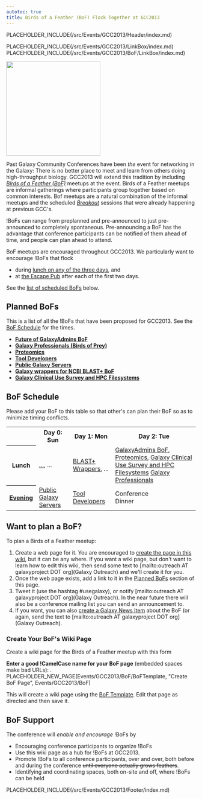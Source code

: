 ```yaml
---
autotoc: true
title: Birds of a Feather (BoF) Flock Together at GCC2013
---
```

PLACEHOLDER_INCLUDE(/src/Events/GCC2013/Header/index.md)



PLACEHOLDER_INCLUDE(/src/Events/GCC2013/LinkBox/index.md)
PLACEHOLDER_INCLUDE(/src/Events/GCC2013/BoF/LinkBox/index.md)

<div class='left'><img src="/src/Images/Logos/GCC2013BoFLogo.png" alt="" width="250" /></div>

Past Galaxy Community Conferences have been *the* event for networking in the Galaxy: There is no better place to meet and learn from others doing high-throughput biology.  GCC2013 will extend this tradition by including *[Birds of a Feather (BoF)](http://en.wikipedia.org/wiki/Birds_of_a_feather_(computing))* meetups at the event.  Birds of a Feather meetups are informal gatherings where participants group together based on common interests.  Bof meetups are a natural combination of the informal meetups and the scheduled *[Breakout](/src/Events/GCC2012/Program/Breakouts/index.md)* sessions that were already happening at previous GCC's.

!BoFs can range from preplanned and pre-announced to just pre-announced to completely spontaneous.  Pre-announcing a BoF has the advantage that conference participants can be notified of them ahead of time, and people can plan ahead to attend.

BoF meetups are encouraged throughout GCC2013.  We particularly want to encourage !BoFs that flock 
* during [lunch on any of the three days](/src/Events/GCC2013/Program/index.md), and
* at [the Escape Pub](/src/Events/GCC2013/Program/index.md#escape-to-the-pub) after each of the first two days.

See the [list of scheduled BoFs](/src/Events/GCC2013/BoF/index.md#bof-schedule) below.



## Planned BoFs

This is a list of all the !BoFs that have been proposed for GCC2013.  See the [BoF Schedule](/src/Events/GCC2013/BoF/index.md#bof-schedule) for the times.

* **[Future of GalaxyAdmins BoF](/src/Events/GCC2013/BoF/GalaxyAdmins/index.md)**
* **[Galaxy Professionals (Birds of Prey)](/src/Events/GCC2013/BoF/GalaxyProfessionals/index.md)**
* **[Proteomics](/src/Events/GCC2013/BoF/Proteomics/index.md)**
* **[Tool Developers](/src/Events/GCC2013/BoF/ToolDevelopers/index.md)**
* **[Public Galaxy Servers](/src/Events/GCC2013/BoF/PublicGalaxyServers/index.md)**
* **[Galaxy wrappers for NCBI BLAST+ BoF](/src/Events/GCC2013/BoF/GalaxyBlast/index.md)**
* **[Galaxy Clinical Use Survey and HPC Filesystems](/src/Events/GCC2013/BoF/ClinicalUseHPCFileSystems/index.md)**

## BoF Schedule

Please add your BoF to this table so that other's can plan their BoF so as to minimize timing conflicts.

<table>
  <tr class="th" >
    <th> </th>
    <th> Day 0: Sun </th>
    <th> Day 1: Mon </th>
    <th> Day 2: Tue </th>
  </tr>
  <tr>
    <th> Lunch </th>
    <td> <a href='/src/Events/GCC2013/BoF/BoFName/index.md'>...</a>, ... </td>
    <td> <a href='/src/Events/GCC2013/BoF/GalaxyBlast/index.md'>BLAST+ Wrappers</a>, ... </td>
    <td> <a href='/src/Events/GCC2013/BoF/GalaxyAdmins/index.md'>GalaxyAdmins BoF</a>, <a href='/src/Events/GCC2013/BoF/Proteomics/index.md'>Proteomics</a>, <a href='/src/Events/GCC2013/BoF/ClinicalUseHPCFileSystems/index.md'>Galaxy Clinical Use Survey and HPC Filesystems</a> <a href='/src/Events/GCC2013/BoF/GalaxyProfessionals/index.md'>Galaxy Professionals</a></td>
  </tr>
  <tr>
    <th> <a href='/src/Events/GCC2013/Program/index.md#escape-to-the-pub'>Evening</a> </th>
    <td> <a href='/src/Events/GCC2013/BoF/PublicGalaxyServers/index.md'>Public Galaxy Servers</a>  </td>
    <td> <a href='/src/Events/GCC2013/BoF/ToolDevelopers/index.md'>Tool Developers</a> </td>
    <td> Conference<br />Dinner </td>
  </tr>
</table>


## Want to plan a BoF?

To plan a Birds of a Feather meetup:

1. Create a web page for it.  You are encouraged to [create the page in this wiki](/src/Events/GCC2013/BoF/index.md#create-your-bofs-wiki-page), but it can be any where.  If you want a wiki page, but don't want to learn how to edit this wiki, then send some text to [mailto:outreach AT galaxyproject DOT org](Galaxy Outreach) and we'll create it for you.
1. Once the web page exists, add a link to it in the [Planned BoFs](/src/Events/GCC2013/BoF/index.md#planned-bofs) section of this page.
1. Tweet it (use the hashtag #usegalaxy), or notify [mailto:outreach AT galaxyproject DOT org](Galaxy Outreach).  In the near future there will also be a conference mailing list you can send an announcement to.
1. If you want, you can also [create a Galaxy News Item](/src/News/index.md#add-a-news-item) about the BoF (or again, send the text to [mailto:outreach AT galaxyproject DOT org](Galaxy Outreach).

### Create Your BoF's Wiki Page

Create a wiki page for the Birds of a Feather meetup with this form

**Enter a good !CamelCase name for your BoF page** (embedded spaces make bad URLs):
. PLACEHOLDER_NEW_PAGE(Events/GCC2013/BoF/BoFTemplate, "Create BoF Page", Events/GCC2013/BoF)

This will create a wiki page using the [BoF Template](/src/Events/GCC2013/BoF/BoFTemplate/index.md).  Edit that page as directed and then save it.

## BoF Support

The conference will *enable and encourage* !BoFs by

* Encouraging conference participants to organize !BoFs
* Use this wiki page as a hub for !BoFs at GCC2013.
* Promote !BoFs to all conference participants, over and over, both before and during the conference ~~until everyone actually grows feathers~~.
* Identifying and coordinating spaces, both on-site and off, where !BoFs can be held

PLACEHOLDER_INCLUDE(/src/Events/GCC2013/Footer/index.md)
